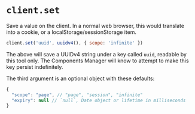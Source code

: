# `client.set`

Save a value on the client. In a normal web browser, this would translate into a cookie, or a localStorage/sessionStorage item.

```js
client.set('uuid', uuidv4(), { scope: 'infinite' })
```

The above will save a UUIDv4 string under a key called `uuid`, readable by this tool only. The Components Manager will know to attempt to make this key persist indefinitely.

The third argument is an optional object with these defaults:

```js
{
  "scope": "page", // "page", "session", "infinite"
  "expiry": null // `null`, Date object or lifetime in milliseconds
}
```